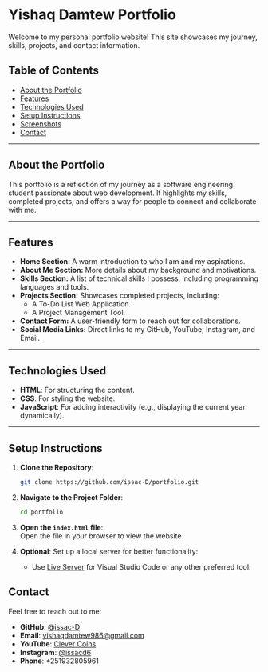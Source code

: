 # Yishaq Damtew Portfolio

Welcome to my personal portfolio website! This site showcases my journey, skills, projects, and contact information. 

## Table of Contents

- [About the Portfolio](#about-the-portfolio)
- [Features](#features)
- [Technologies Used](#technologies-used)
- [Setup Instructions](#setup-instructions)
- [Screenshots](#screenshots)
- [Contact](#contact)

---

## About the Portfolio

This portfolio is a reflection of my journey as a software engineering student passionate about web development. It highlights my skills, completed projects, and offers a way for people to connect and collaborate with me.

---

## Features

- **Home Section:** A warm introduction to who I am and my aspirations.
- **About Me Section:** More details about my background and motivations.
- **Skills Section:** A list of technical skills I possess, including programming languages and tools.
- **Projects Section:** Showcases completed projects, including:
  - A To-Do List Web Application.
  - A Project Management Tool.
- **Contact Form:** A user-friendly form to reach out for collaborations.
- **Social Media Links:** Direct links to my GitHub, YouTube, Instagram, and Email.

---

## Technologies Used

- **HTML**: For structuring the content.
- **CSS**: For styling the website.
- **JavaScript**: For adding interactivity (e.g., displaying the current year dynamically).

---

## Setup Instructions

1. **Clone the Repository**:
   ```bash
   git clone https://github.com/issac-D/portfolio.git
   ```
2. **Navigate to the Project Folder**:
   ```bash
   cd portfolio
   ```
3. **Open the `index.html` file**:  
   Open the file in your browser to view the website.

4. **Optional**: Set up a local server for better functionality:  
   - Use [Live Server](https://marketplace.visualstudio.com/items?itemName=ritwickdey.LiveServer) for Visual Studio Code or any other preferred tool.
## Contact

Feel free to reach out to me:

- **GitHub**: [@issac-D](https://github.com/issac-D)
- **Email**: [yishaqdamtew986@gmail.com](mailto:yishaqdamtew986@gmail.com)
- **YouTube**: [Clever Coins](https://www.youtube.com/@clevercoins-bd4b)
- **Instagram**: [@issacd6](https://instagram.com/issacd6)
- **Phone**: +251932805961

